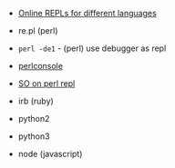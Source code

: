 - [Online REPLs for different languages](https://repl.it/)

- re.pl (perl)
- `perl -de1` - (perl) use debugger as repl
- [perlconsole](http://sukria.net/perlconsole.html)
- [SO on perl repl](http://stackoverflow.com/questions/73667/how-can-i-start-an-interactive-console-for-perl)
- irb (ruby)
- python2
- python3
- node (javascript)
